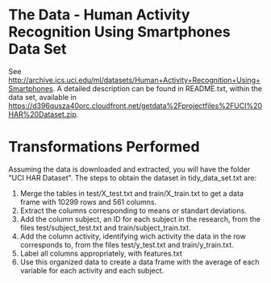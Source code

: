 # The Data - Human Activity Recognition Using Smartphones Data Set 

See http://archive.ics.uci.edu/ml/datasets/Human+Activity+Recognition+Using+Smartphones. A detailed description can be found in README.txt, within the data set, available in https://d396qusza40orc.cloudfront.net/getdata%2Fprojectfiles%2FUCI%20HAR%20Dataset.zip.

# Transformations Performed

Assuming the data is downloaded and extracted, you will have the folder "UCI HAR Dataset". The steps to obtain the dataset in tidy_data_set.txt are:

1. Merge the tables in test/X_test.txt and train/X_train.txt to get a data frame with 10299 rows and 561 columns.
2. Extract the columns corresponding to means or standart deviations.
3. Add the column subject, an ID for each subject in the research, from the files test/subject_test.txt and train/subject_train.txt.
4. Add the column activity, identifying wich activity the data in the row corresponds to, from the files test/y_test.txt and train/y_train.txt.
5. Label all columns appropriately, with features.txt
6. Use this organized data to create a data frame with the average of each variable for each activity and each subject.
